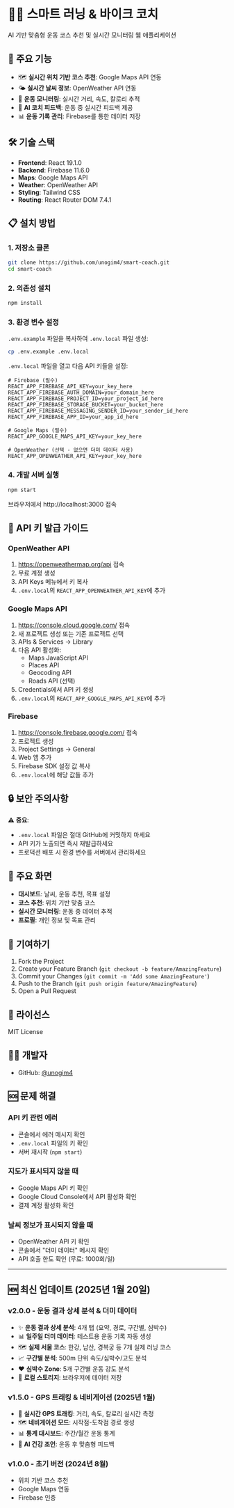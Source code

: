 # 🏃‍♂️ 스마트 러닝 & 바이크 코치

AI 기반 맞춤형 운동 코스 추천 및 실시간 모니터링 웹 애플리케이션

## 🚀 주요 기능

- 🗺️ **실시간 위치 기반 코스 추천**: Google Maps API 연동
- 🌤️ **실시간 날씨 정보**: OpenWeather API 연동
- 🏃 **운동 모니터링**: 실시간 거리, 속도, 칼로리 추적
- 🤖 **AI 코치 피드백**: 운동 중 실시간 피드백 제공
- 📊 **운동 기록 관리**: Firebase를 통한 데이터 저장

## 🛠️ 기술 스택

- **Frontend**: React 19.1.0
- **Backend**: Firebase 11.6.0
- **Maps**: Google Maps API
- **Weather**: OpenWeather API
- **Styling**: Tailwind CSS
- **Routing**: React Router DOM 7.4.1

## 📋 설치 방법

### 1. 저장소 클론
```bash
git clone https://github.com/unogim4/smart-coach.git
cd smart-coach
```

### 2. 의존성 설치
```bash
npm install
```

### 3. 환경 변수 설정

`.env.example` 파일을 복사하여 `.env.local` 파일 생성:

```bash
cp .env.example .env.local
```

`.env.local` 파일을 열고 다음 API 키들을 설정:

```env
# Firebase (필수)
REACT_APP_FIREBASE_API_KEY=your_key_here
REACT_APP_FIREBASE_AUTH_DOMAIN=your_domain_here
REACT_APP_FIREBASE_PROJECT_ID=your_project_id_here
REACT_APP_FIREBASE_STORAGE_BUCKET=your_bucket_here
REACT_APP_FIREBASE_MESSAGING_SENDER_ID=your_sender_id_here
REACT_APP_FIREBASE_APP_ID=your_app_id_here

# Google Maps (필수)
REACT_APP_GOOGLE_MAPS_API_KEY=your_key_here

# OpenWeather (선택 - 없으면 더미 데이터 사용)
REACT_APP_OPENWEATHER_API_KEY=your_key_here
```

### 4. 개발 서버 실행
```bash
npm start
```

브라우저에서 http://localhost:3000 접속

## 🔑 API 키 발급 가이드

### OpenWeather API
1. https://openweathermap.org/api 접속
2. 무료 계정 생성
3. API Keys 메뉴에서 키 복사
4. `.env.local`의 `REACT_APP_OPENWEATHER_API_KEY`에 추가

### Google Maps API
1. https://console.cloud.google.com/ 접속
2. 새 프로젝트 생성 또는 기존 프로젝트 선택
3. APIs & Services → Library
4. 다음 API 활성화:
   - Maps JavaScript API
   - Places API
   - Geocoding API
   - Roads API (선택)
5. Credentials에서 API 키 생성
6. `.env.local`의 `REACT_APP_GOOGLE_MAPS_API_KEY`에 추가

### Firebase
1. https://console.firebase.google.com/ 접속
2. 프로젝트 생성
3. Project Settings → General
4. Web 앱 추가
5. Firebase SDK 설정 값 복사
6. `.env.local`에 해당 값들 추가

## 🔒 보안 주의사항

⚠️ **중요**: 
- `.env.local` 파일은 절대 GitHub에 커밋하지 마세요
- API 키가 노출되면 즉시 재발급하세요
- 프로덕션 배포 시 환경 변수를 서버에서 관리하세요

## 📱 주요 화면

- **대시보드**: 날씨, 운동 추천, 목표 설정
- **코스 추천**: 위치 기반 맞춤 코스
- **실시간 모니터링**: 운동 중 데이터 추적
- **프로필**: 개인 정보 및 목표 관리

## 🤝 기여하기

1. Fork the Project
2. Create your Feature Branch (`git checkout -b feature/AmazingFeature`)
3. Commit your Changes (`git commit -m 'Add some AmazingFeature'`)
4. Push to the Branch (`git push origin feature/AmazingFeature`)
5. Open a Pull Request

## 📄 라이선스

MIT License

## 👨‍💻 개발자

- GitHub: [@unogim4](https://github.com/unogim4)

## 🆘 문제 해결

### API 키 관련 에러
- 콘솔에서 에러 메시지 확인
- `.env.local` 파일의 키 확인
- 서버 재시작 (`npm start`)

### 지도가 표시되지 않을 때
- Google Maps API 키 확인
- Google Cloud Console에서 API 활성화 확인
- 결제 계정 활성화 확인

### 날씨 정보가 표시되지 않을 때
- OpenWeather API 키 확인
- 콘솔에서 "더미 데이터" 메시지 확인
- API 호출 한도 확인 (무료: 1000회/일)

---

## 🆕 최신 업데이트 (2025년 1월 20일)

### v2.0.0 - 운동 결과 상세 분석 & 더미 데이터
- ✨ **운동 결과 상세 분석**: 4개 탭 (요약, 경로, 구간별, 심박수)
- 📊 **일주일 더미 데이터**: 테스트용 운동 기록 자동 생성
- 🗺️ **실제 서울 코스**: 한강, 남산, 경복궁 등 7개 실제 러닝 코스
- 📈 **구간별 분석**: 500m 단위 속도/심박수/고도 분석
- ❤️ **심박수 Zone**: 5개 구간별 운동 강도 분석
- 💾 **로컬 스토리지**: 브라우저에 데이터 저장

### v1.5.0 - GPS 트래킹 & 네비게이션 (2025년 1월)
- 🏃 **실시간 GPS 트래킹**: 거리, 속도, 칼로리 실시간 측정
- 🗺️ **네비게이션 모드**: 시작점-도착점 경로 생성
- 📊 **통계 대시보드**: 주간/월간 운동 통계
- 🤖 **AI 건강 조언**: 운동 후 맞춤형 피드백

### v1.0.0 - 초기 버전 (2024년 8월)
- 위치 기반 코스 추천
- Google Maps 연동
- Firebase 인증